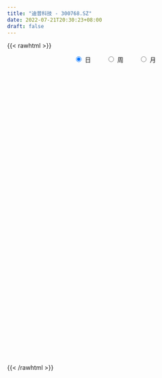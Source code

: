 ```yaml
---
title: "迪普科技 - 300768.SZ"
date: 2022-07-21T20:30:23+08:00
draft: false
---
```

{{< rawhtml >}}
    <div style="text-align: center">
        <label style="padding: 1rem;"><input style="margin-right: .5rem" type="radio" name="period" value="D" checked onclick="period_change(this)">日</label>
        <label style="padding: 1rem;"><input style="margin-right: .5rem" type="radio" name="period" value="W" onclick="period_change(this)">周</label>
        <label style="padding: 1rem;"><input style="margin-right: .5rem" type="radio" name="period" value="M" onclick="period_change(this)">月</label>
    </div>
    <div id="chart" style="height: 700px;"></div> 
    <script type="text/javascript">
        const D_v = [51302.26,32796.0,82649.93,88568.25,51672.58,63732.43,53799.94,49591.82,48863.61,61518.75,64511.88,56304.5,46236.97,32432.79,53754.67,41654.21,43901.23,26961.0,20805.96,34552.04,31478.6,32498.98,36226.2,29536.54,27093.52,37135.93,41681.07,30716.26,31242.31,26254.1,16826.75,20896.1,35432.65,28987.87,29081.62,19810.25,15267.15,17757.91,41377.38,38981.21,16808.02,21726.82,22002.74,23606.68,31617.3,17937.18,12829.77,30107.37,20068.35,21259.22,25018.62,16283.7,26530.38,12210.12,17881.45,22125.26,18622.84,25058.53,11929.04,9250.62,17465.19,17816.1,15865.91,28321.85,18950.24,13244.56,18943.64,32898.54,19694.78,23010.14,45741.79,168833.06,94476.86,69374.76,36022.72,42067.62,26548.33,20621.04,26107.06,20129.93,18491.0,15144.99,20736.07,12317.32,16985.06,16292.42,21115.68,13606.01,25350.81,13332.4,15256.57,20830.27,15771.7,9695.01,9678.0,9249.53,17834.0,12060.41,20720.79,12489.0,12528.0,10009.8,10162.0,16978.0,13811.41,14877.68,13790.26,9140.23,13033.53,31269.02,24735.28,12236.02,12825.9,9209.12,14798.98,8170.35,9486.06,11608.01,21518.84,11581.6,11240.97,12579.73,16108.87,9205.08,11527.37,24392.61,16152.45,9628.0,18017.58,14979.58,14501.02,8970.06,10852.78,20453.2,14482.61,21854.02,8713.8,10165.38,12681.72,9739.73,11161.08,11225.4,9973.29,21435.18,18158.11,15209.45,10503.92,7356.93,7902.29,5494.61,7298.0,5074.45,12446.55,9865.89,10414.18,13865.15,10997.85,16578.86,9091.35,9652.07,14714.96,29075.84,17393.15,16199.02,11787.0,11959.0,12099.5,6960.26,7966.71,11513.71,5975.25,7032.34,7856.95,3872.32,4183.87,3136.5,4184.5,4580.8,4269.83,5481.9,4429.5,8654.32,4772.57,4114.88,4737.09,4482.28,4608.41,5134.96,6548.38,6403.0,4629.16,5251.69,3656.97,5701.67,6830.2,4778.63,4770.8,9460.05,5951.01,10916.99,5130.58,7818.91,5257.93,6672.75,7810.36,5322.98,7706.07,5240.08,4939.93,7099.75,5800.63,4703.77,3303.92,3566.0,5129.78,2423.87,8981.66,5722.9,6460.54,8055.57,5255.64,7356.78,10797.43,8239.93,6215.55,3998.89,6986.57,8395.55,7582.0,15993.77,16823.3,12639.8,10906.07,19980.87,11885.83,9061.0,15011.42,20222.01,15665.01,8424.0,10102.0,13572.82,11940.42,8424.0,9858.6,14034.64,8626.67,7092.7,9785.39,11127.71,83389.94,86625.38,37125.67,48993.52,30634.79,46755.25,30862.0,33738.25,20532.53,16797.41,18313.06,21681.73,29589.17,21984.4,14117.42,24052.55,20122.16,13217.4,16565.31,13715.76,15481.96,8910.19,10077.31,11936.78,11260.24,7298.7,12830.84,10431.45,8352.35,9587.17,9820.0,6946.96,8399.34,6956.51,10936.09,12820.41,9610.49,9147.77,7707.13,6603.52,6309.39,5006.05,15010.3,12578.19,7618.24,6469.46,52919.07,21775.83,16322.78,11371.6,8702.68,9131.64,17396.41,16405.24,20524.06,20198.24,13100.88,16746.34,10844.98,7655.56,12494.0,9821.25,14989.8,26618.04,9628.01,7418.6,5036.56,6273.99,4339.0,4719.99,11369.18,7898.0,12694.0,15686.57,15998.95,12856.88,11913.26,27449.74,24298.33,25512.7,21878.6,18015.34,23347.54,23549.05,20420.97,15133.34,11788.99,11907.44,14533.82,15254.67,21980.32,19868.0,16975.34,12372.01,27053.1,23143.25,18873.96,13079.08,17801.83,14803.02,10961.92,9128.4,13329.04,12112.18,10856.72,7745.05,15295.65,15667.58,13241.0,9654.35,13536.64,10167.36,11147.99,9359.4,12544.14,17477.0,10067.26,15252.43,19349.55,12335.46,9600.76,8827.46,15621.35,17438.39,15023.66,13056.97,17333.85,26461.71,32195.01,24550.0,27463.05,21241.32,24134.27,23633.81,42467.57,21464.15,14159.93,19101.29,14458.98,39458.32,22625.33,18277.11,19629.5,10826.99,11536.66,13119.15,10587.29,20451.97,14064.38,14661.17,21767.44,10851.97,15054.18,13038.6,12387.86,19271.95,12898.21,15229.02,11843.39,30305.38,20615.71,15847.96,12906.72,16495.14,12828.67,15682.46,9939.0,10520.0,11953.35,16279.74,16579.12,13710.69,19341.74,39571.78,48553.09,19315.64,15982.11,20642.98,20159.67,23275.82,30045.25,20991.63,12948.81,16068.78,11930.75,14093.1,13623.35,16577.4,17954.91,23258.28,26917.4,44201.67,48976.66,23232.27,30506.93,29414.72,22636.61,18318.15,21888.26,24638.19,20177.87,15305.25,20925.25,14523.28,21381.97,16604.69,19079.82,24240.24,30545.8,20430.39,24566.02,22683.27,38217.29,42160.71,52654.44,39013.62,45359.2,31474.72,33108.17,29635.51,33281.05,25930.69,33213.18,31270.63,28836.03,22150.9,24938.09,22804.0,31536.5,53517.31,42158.41,66309.56,97619.03,160637.77,133790.84,202850.63,157427.13,129166.55,63656.45,61013.99,74365.34,72712.85,42486.36,47409.48,47202.92,46487.97,52667.93,58871.62,47349.02,54074.39]
const D_histogram = [0.0,0.0395669516,0.3449146549,0.6858220048,0.9313041962,1.0279560442,1.113897253,1.1675741407,1.0928069695,1.0174579676,0.5630219358,0.3045062995,0.1682458476,-0.0020523929,-0.1279551461,-0.2765758994,-0.5790715172,-0.8159696808,-0.8934514859,-0.8483235323,-0.8486700762,-0.7894128508,-0.5926341821,-0.4985902788,-0.4331651333,-0.425134339,-0.5201759562,-0.4892204907,-0.5501933614,-0.6196624669,-0.6364341655,-0.5980629123,-0.4294128308,-0.2520627181,-0.1315889161,-0.0266143595,0.0542688172,0.1124973811,0.2017190552,0.1354747185,0.0808884834,0.0113975711,-0.0370150344,-0.1008645871,-0.0814680002,-0.0987938408,-0.0958835091,-0.0234258423,0.0001712356,-0.1006295575,-0.3325992778,-0.4073121367,-0.2535319023,-0.1318606428,-0.1225461844,-0.001983422,0.0103225278,0.1072689725,0.1121791754,0.1239837821,0.1621826254,0.104148213,0.1353821719,0.2518925728,0.2205269389,0.2680102465,0.36372907,0.5189339444,0.5987200563,0.641642441,0.7387952935,0.8988998672,0.7919056793,0.6170295567,0.4003473697,0.1423812516,-0.0682737363,-0.1953186973,-0.3668762277,-0.4314212388,-0.50302175,-0.5147941793,-0.4189921753,-0.3613018176,-0.2703494179,-0.2565126746,-0.1603250206,-0.1065430432,-0.0072499626,0.0196535168,-0.0111195254,-0.1032079955,-0.1916508811,-0.2318923469,-0.2450276326,-0.2399262488,-0.2862945436,-0.3037657359,-0.371716002,-0.4177566914,-0.4294684323,-0.4116888926,-0.3524441413,-0.3129082264,-0.2098654118,-0.1095934735,0.0152057536,0.0754110581,0.0356426604,-0.0775473614,-0.2044810386,-0.2148461678,-0.2085512518,-0.2127286308,-0.1978771158,-0.1771697874,-0.1170977868,-0.1188360959,-0.0613129075,-0.0505699096,0.0063472844,0.0068826235,0.0964796026,0.129130122,0.1910903429,0.3641023986,0.4666321178,0.4617488269,0.3249270496,0.2503249647,0.1689215998,0.1050065627,0.08388202,0.2181292572,0.2437529588,0.323839178,0.334845899,0.3541834176,0.3718161454,0.3412980211,0.3063106877,0.2836979765,0.2891637051,0.3068156343,0.3240992333,0.2737750539,0.2507364402,0.163749524,0.0268279443,-0.067266659,-0.1772954822,-0.200518498,-0.2493455141,-0.1936682184,-0.0768814614,0.0218446414,0.0925383226,0.1321723823,0.1659143586,0.1721183228,0.2299057335,0.3611437007,0.4452005535,0.4444863189,0.37562369,0.2061739577,-0.01025078,-0.1713595215,-0.2608813467,-0.3334315815,-0.3990774873,-0.3928655611,-0.3480647003,-0.2946721542,-0.2903522986,-0.2461555069,-0.2291364092,-0.2097382088,-0.1638606173,-0.0778906986,-0.0164313838,0.0264808109,0.0669453263,0.1106218281,0.1263282213,0.1253067396,0.0874032562,0.0441250181,-0.0335390504,-0.1215878271,-0.2010419259,-0.2373005315,-0.2446816236,-0.202385763,-0.1198602889,-0.042976027,0.0194200403,0.0004969438,-0.0364957499,-0.0030196379,-0.0254022367,-0.0675248776,-0.0756239652,-0.1051968302,-0.1024048315,-0.0683911203,-0.1070565049,-0.0773239203,-0.0118467978,0.0471018254,0.1076954458,0.11484411,0.1235959052,0.1019795495,0.053933462,0.026178999,0.0808231011,0.118970264,0.1598228097,0.2260304526,0.2256485697,0.193884385,0.2425909898,0.2326916098,0.1860477247,0.1388158571,0.1450673443,0.1535503324,0.1473210782,0.1810008499,0.1462574799,0.0943664768,0.0501872175,0.1253621809,0.1275297938,0.1224622925,0.1409262645,0.1696593134,0.1333746454,0.0987795514,0.068746373,0.0206540345,0.0205142902,-0.038953857,-0.1292108122,-0.1214205912,-0.1333563669,-0.1146067178,-0.1092545465,-0.0753169662,0.3610268594,0.5606636367,0.5925357467,0.7057733775,0.6952623571,0.7331515921,0.6458339125,0.4531500135,0.36622764,0.1987067626,0.0649401528,-0.0656945699,-0.3979667579,-0.4317775803,-0.4487079423,-0.4250679729,-0.3686116164,-0.3390165207,-0.3653268777,-0.3651153759,-0.2702400289,-0.2039899482,-0.1689004603,-0.1439473162,-0.2207775783,-0.2451920299,-0.3906296785,-0.4253566344,-0.4753325542,-0.4437328303,-0.3291012177,-0.266603295,-0.2171141784,-0.2436103773,-0.1581588584,-0.071115553,0.0195445292,0.0336459497,-0.0367919131,-0.0907088419,-0.0833743631,-0.0914499847,-0.0026152663,0.0095693329,0.0464408886,0.0176131311,0.2700802207,0.304653885,0.3073630705,0.2503288804,0.1231682612,0.0847979735,0.1377212694,0.1796833766,0.2747072758,0.2340086356,0.2872549794,0.3251006389,0.2656910528,0.1427271348,0.1526133631,0.0745082379,0.1053587535,-0.0609237665,-0.1510949772,-0.2408202783,-0.2892757735,-0.3578043198,-0.3687741839,-0.3601207577,-0.2832793045,-0.325987405,-0.256211981,-0.1821873341,-0.1134318457,-0.0168631675,0.0563765324,0.1863310844,0.3050293367,0.4282618989,0.5035043173,0.5180484576,0.478565042,0.4451260154,0.3613307005,0.261667539,0.1630685994,0.1171588177,0.1032223342,0.0830179847,0.1025128235,0.0231048309,-0.0988672635,-0.1732516714,-0.1637370324,-0.1355850413,-0.195835646,-0.2223748304,-0.3254418399,-0.4454414281,-0.451961876,-0.4466106525,-0.4196793901,-0.3879737206,-0.3253353896,-0.288609,-0.2119552756,-0.237617365,-0.292337012,-0.2991932731,-0.265435703,-0.268013597,-0.3232523399,-0.3331987524,-0.3102850917,-0.3144944144,-0.2428690057,-0.1192549116,0.0332891409,0.0784689454,0.0748675018,0.0381563657,0.0361370458,-0.0417556489,-0.0341141909,-0.0497656043,-0.0912079956,0.0303396168,0.0695540469,0.1104707881,0.0709238932,0.0594366103,0.1068465678,0.0480444808,-0.0418092499,-0.1648270991,-0.2271404353,-0.2999515761,-0.2957081038,-0.1093378465,-0.1061523465,-0.1366601168,-0.190842669,-0.1946856738,-0.1573971681,-0.142511108,-0.0821334032,0.0286685718,0.0867060119,0.1620384622,0.1622061102,0.1729575015,0.165134055,0.1814398958,0.160547058,0.0991991812,0.0454790336,-0.037762003,-0.1005949226,-0.2479452569,-0.2657577819,-0.2633803502,-0.302117591,-0.4066632894,-0.3801232021,-0.2732223346,-0.1981534514,-0.1375853694,-0.1119419616,-0.106725088,-0.1373157583,-0.1775843167,-0.2067250302,-0.2466757295,-0.1886371506,-0.1228474577,-0.0323939679,0.0005655228,-0.027852727,-0.0383049508,-0.0994025006,-0.0650078988,-0.0687801946,-0.0546387667,-0.042649681,-0.0070138566,0.0454202426,0.0876620251,0.0445200808,-0.0238133854,-0.1610977015,-0.3053172809,-0.3230977259,-0.3250541027,-0.2122260476,-0.105636398,-0.0159618187,0.072486099,0.1508961359,0.213454904,0.2814577621,0.3231394835,0.339020335,0.3569079805,0.3896185195,0.384982813,0.4175697183,0.4504053978,0.3887517027,0.3589263957,0.3414996355,0.3166629977,-0.1481124132,-0.4082729311,-0.5013655051,-0.4913784682,-0.418101244,-0.3578211104,-0.288248263,-0.2426444889,-0.1711438203,-0.0854932384,-0.0278158621,0.0348953709,0.1037765341,0.1560849053,0.2108623472,0.2555389365,0.2469258735,0.2730855061,0.2826701739,0.2705084422,0.2791990215,0.3113546794,0.3532697944,0.3887268654,0.3701663831,0.300009086,0.2311383636,0.1738156671,0.1148526593,0.0353545197,-0.0248480268,-0.0588949159,-0.0701616816,-0.068314302,-0.0352140119,0.0260309113,0.0805866264,0.1330115146]
const D_fast = [0.0,0.0494586895,0.4410350565,0.9533979076,1.4317061481,1.7853470072,2.1497625292,2.495332952,2.6937675232,2.8727830132,2.5591024653,2.376713404,2.282514414,2.1117030752,1.9538115355,1.7360468073,1.2887833103,0.8478927264,0.5470480499,0.3800951204,0.1675810575,0.0294850702,0.0781051933,0.0475015269,0.0046353891,-0.0936174014,-0.3187030076,-0.4100526648,-0.6085738758,-0.8329585981,-1.0088388381,-1.1199833129,-1.0586864391,-0.944352006,-0.8567754329,-0.7584544662,-0.6640040852,-0.5776511761,-0.4379997382,-0.4703753952,-0.5047395094,-0.571381029,-0.6290473931,-0.7181130926,-0.7190835057,-0.7611078065,-0.7821683521,-0.7155671459,-0.691927259,-0.8178854416,-1.1330049813,-1.3095458744,-1.2191486155,-1.1304425167,-1.1517646044,-1.0316976975,-1.0168111158,-0.893047428,-0.8600924312,-0.817291879,-0.7385473793,-0.7705447385,-0.7054652366,-0.5259816925,-0.5022155916,-0.3877297224,-0.2010786315,0.0838597291,0.3133258551,0.51665885,0.7985105258,1.1833400664,1.2743222983,1.2537035649,1.1371082204,0.9147374151,0.6870139932,0.5111393578,0.2478627705,0.0754624497,-0.121893499,-0.2623644731,-0.271310513,-0.3039456096,-0.2805805644,-0.3308719898,-0.2747655909,-0.2476193743,-0.1501387844,-0.1183219258,-0.1518748494,-0.2697653183,-0.4061209242,-0.5043354767,-0.5787276705,-0.633607849,-0.7515497796,-0.8449624059,-1.0058416725,-1.1563215348,-1.2754003837,-1.3605430672,-1.3894093513,-1.4281004929,-1.3775240313,-1.3046504613,-1.1760497958,-1.0969917268,-1.1278494594,-1.2604263216,-1.4384802584,-1.5025569295,-1.5483998266,-1.6057593632,-1.6403771271,-1.6639622456,-1.6331646917,-1.6646120248,-1.6224170632,-1.6243165428,-1.5658125277,-1.5635565327,-1.449839653,-1.3849066031,-1.2751737964,-1.0111361411,-0.7919483924,-0.6813944766,-0.7369844915,-0.7490053353,-0.7881783002,-0.8258416966,-0.8259957343,-0.6372161828,-0.5506542415,-0.3896082278,-0.2948900321,-0.1870066591,-0.0764198949,-0.0216135139,0.0199768247,0.0682886076,0.1460452625,0.2404011002,0.3387095075,0.3568290916,0.396474588,0.3504250528,0.2202104591,0.1092991911,-0.0450535026,-0.118406143,-0.2295695376,-0.2223092965,-0.1247429048,-0.0205556417,0.0732726201,0.1459497755,0.2211703413,0.2704038862,0.3856677303,0.6071916227,0.8025486139,0.912955959,0.9379992526,0.8200930097,0.6011055771,0.3971569552,0.2424147933,0.0865066631,-0.0789086146,-0.1709130787,-0.2131283929,-0.2334038854,-0.3016721044,-0.3190141894,-0.359279194,-0.3923155458,-0.3874031086,-0.3209058646,-0.2635543958,-0.2140219983,-0.1568211513,-0.0854891925,-0.038200744,-0.0078955408,-0.0239482102,-0.0561951938,-0.1422440249,-0.2606897584,-0.3904043386,-0.4859880771,-0.5545395751,-0.5628401553,-0.5102797533,-0.4441394982,-0.3768884209,-0.3956872814,-0.4418039125,-0.40908271,-0.437815868,-0.4968197283,-0.5238248072,-0.5796968797,-0.6025060889,-0.5855901578,-0.6510196686,-0.6406180641,-0.578102641,-0.5073785615,-0.4198610797,-0.3840013879,-0.3443506164,-0.3404720847,-0.3750348068,-0.39624452,-0.3213946427,-0.2535049138,-0.1726966656,-0.0499814095,0.00604885,0.0227557615,0.1321101137,0.1803836363,0.1802516823,0.1677237789,0.2102421022,0.2571126734,0.2877136887,0.3666436729,0.3684646728,0.340165289,0.308532834,0.4150483427,0.449098404,0.4746464759,0.528342014,0.5994898912,0.5965488846,0.5866486785,0.5738020933,0.5308732634,0.5358620917,0.4666554803,0.344095822,0.3215308952,0.2762560278,0.2663539975,0.2443925322,0.2595008709,0.7861014113,1.1259040978,1.3059101445,1.5955911197,1.7588956885,1.9800728216,2.0542136201,1.9748172245,1.9794517609,1.8616075743,1.7440760027,1.5970176374,1.16525376,1.0234985425,0.8943911949,0.8117641711,0.7760676235,0.720908589,0.6032665126,0.5121991705,0.5395145102,0.5547671039,0.5476314767,0.5365977918,0.4045731351,0.318860676,0.0757656077,-0.0653005068,-0.2341095651,-0.3134430488,-0.2810867406,-0.2852396416,-0.2900290696,-0.3774278629,-0.3315160586,-0.2622516414,-0.1667054269,-0.144192519,-0.2238283601,-0.3004224994,-0.3139316113,-0.3448697291,-0.2566888273,-0.2421118948,-0.193630117,-0.2180545917,0.101932553,0.2126696886,0.2922196417,0.2977676717,0.2013991178,0.1842283235,0.2715819368,0.3584648881,0.5221656062,0.5399691249,0.6650292136,0.7841500328,0.7911632099,0.7038810756,0.7519206447,0.692442579,0.749632783,0.5681193213,0.4401743663,0.2902439956,0.1694695571,0.0114899308,-0.0916734793,-0.1730502425,-0.1670286154,-0.2912335672,-0.2855111384,-0.257033325,-0.2166357981,-0.1242829117,-0.0369490787,0.1395882444,0.3345438309,0.5648418678,0.7659603655,0.9100166202,0.9901744651,1.0680169423,1.0745543026,1.0403080259,0.9824762361,0.9658561588,0.9777252588,0.9782754055,1.0233984502,0.9497666653,0.8030777551,0.6853804293,0.6539608102,0.648216541,0.5390070247,0.4568741328,0.2724466633,0.0410867181,-0.0784241988,-0.1847256385,-0.2627142236,-0.3280019843,-0.3466975007,-0.3821233611,-0.3584584556,-0.4435248862,-0.5713287862,-0.6529833655,-0.6855847213,-0.7551660145,-0.8912178424,-0.984463943,-1.0391215552,-1.1219544815,-1.1110463243,-1.0172459581,-0.8563796204,-0.7915825795,-0.7764671477,-0.8036391923,-0.7966242507,-0.8849558577,-0.8858429474,-0.9139357619,-0.9781801521,-0.8490476355,-0.7924446936,-0.7239102555,-0.7457261771,-0.7423543074,-0.6682327079,-0.7150236747,-0.8153297179,-0.9795543418,-1.0986527869,-1.2464518217,-1.3161353753,-1.1570995797,-1.1804521662,-1.2451249658,-1.3470181852,-1.3995326085,-1.4015933948,-1.4223351118,-1.3824907577,-1.2645216397,-1.1848076967,-1.0689656308,-1.0282464552,-0.9742556885,-0.9407956213,-0.8791298066,-0.8598858799,-0.8964339614,-0.9387843506,-1.0314658879,-1.1194475381,-1.3287841867,-1.4130361571,-1.4765038131,-1.5907704516,-1.7969819724,-1.8654726856,-1.8268774018,-1.8013468814,-1.7751751417,-1.7775172243,-1.7989816227,-1.8639012326,-1.9485658702,-2.0293878413,-2.1310074729,-2.1201281817,-2.0850503532,-2.0026953553,-1.969594484,-2.0049759155,-2.025004377,-2.1109525519,-2.0928099249,-2.1137772692,-2.1132955331,-2.1119688677,-2.0780865074,-2.0142973475,-1.9501400587,-1.9821519828,-2.0564387954,-2.2339975368,-2.4545464364,-2.5531013129,-2.6363212154,-2.5765496722,-2.4963691221,-2.4106849975,-2.3041155551,-2.1879814842,-2.0720589901,-1.9336916915,-1.8112250992,-1.7105891639,-1.6034745233,-1.4733593544,-1.3817493577,-1.2447700229,-1.0993329939,-1.0637987633,-1.0038924713,-0.9359443227,-0.8816152111,-1.3834187253,-1.745647476,-1.9640814262,-2.0769390063,-2.1081870932,-2.1373622372,-2.1398514555,-2.1549088037,-2.1261940901,-2.0619168178,-2.0111934071,-1.9397583314,-1.8449330347,-1.7536034371,-1.6461104084,-1.537549085,-1.4844306796,-1.3899996705,-1.3097474592,-1.2542820804,-1.1757917456,-1.0657974179,-0.9355648544,-0.802926067,-0.7289449535,-0.7240999792,-0.7351861106,-0.7490548904,-0.7793047333,-0.8499642429,-0.9163787961,-0.9651494142,-0.9939566003,-1.0091877962,-0.9848910091,-0.917138358,-0.8424359863,-0.7567582195]
const D_slow = [0.0,0.0098917379,0.0961204016,0.2675759028,0.5004019519,0.7573909629,1.0358652762,1.3277588113,1.6009605537,1.8553250456,1.9960805296,2.0722071044,2.1142685663,2.1137554681,2.0817666816,2.0126227067,1.8678548274,1.6638624072,1.4404995358,1.2284186527,1.0162511336,0.818897921,0.6707393754,0.5460918057,0.4378005224,0.3315169376,0.2014729486,0.0791678259,-0.0583805144,-0.2132961312,-0.3724046726,-0.5219204006,-0.6292736083,-0.6922892879,-0.7251865169,-0.7318401067,-0.7182729024,-0.6901485572,-0.6397187934,-0.6058501137,-0.5856279929,-0.5827786001,-0.5920323587,-0.6172485055,-0.6376155055,-0.6623139657,-0.686284843,-0.6921413036,-0.6920984947,-0.7172558841,-0.8004057035,-0.9022337377,-0.9656167132,-0.9985818739,-1.02921842,-1.0297142755,-1.0271336436,-1.0003164005,-0.9722716066,-0.9412756611,-0.9007300047,-0.8746929515,-0.8408474085,-0.7778742653,-0.7227425306,-0.6557399689,-0.5648077014,-0.4350742153,-0.2853942013,-0.124983591,0.0597152324,0.2844401992,0.482416619,0.6366740082,0.7367608506,0.7723561635,0.7552877295,0.7064580551,0.6147389982,0.5068836885,0.381128251,0.2524297062,0.1476816623,0.057356208,-0.0102311465,-0.0743593152,-0.1144405703,-0.1410763311,-0.1428888218,-0.1379754426,-0.1407553239,-0.1665573228,-0.2144700431,-0.2724431298,-0.333700038,-0.3936816002,-0.465255236,-0.54119667,-0.6341256705,-0.7385648434,-0.8459319514,-0.9488541746,-1.0369652099,-1.1151922665,-1.1676586195,-1.1950569878,-1.1912555494,-1.1724027849,-1.1634921198,-1.1828789602,-1.2339992198,-1.2877107618,-1.3398485747,-1.3930307324,-1.4425000114,-1.4867924582,-1.5160669049,-1.5457759289,-1.5611041557,-1.5737466332,-1.5721598121,-1.5704391562,-1.5463192555,-1.5140367251,-1.4662641393,-1.3752385397,-1.2585805102,-1.1431433035,-1.0619115411,-0.9993302999,-0.9570999,-0.9308482593,-0.9098777543,-0.85534544,-0.7944072003,-0.7134474058,-0.6297359311,-0.5411900767,-0.4482360403,-0.362911535,-0.2863338631,-0.215409369,-0.1431184427,-0.0664145341,0.0146102742,0.0830540377,0.1457381478,0.1866755288,0.1933825148,0.1765658501,0.1322419795,0.082112355,0.0197759765,-0.0286410781,-0.0478614434,-0.0424002831,-0.0192657025,0.0137773931,0.0552559828,0.0982855635,0.1557619968,0.246047922,0.3573480604,0.4684696401,0.5623755626,0.613919052,0.611356357,0.5685164767,0.50329614,0.4199382446,0.3201688728,0.2219524825,0.1349363074,0.0612682688,-0.0113198058,-0.0728586825,-0.1301427848,-0.182577337,-0.2235424913,-0.243015166,-0.2471230119,-0.2405028092,-0.2237664776,-0.1961110206,-0.1645289653,-0.1332022804,-0.1113514663,-0.1003202118,-0.1087049744,-0.1391019312,-0.1893624127,-0.2486875456,-0.3098579515,-0.3604543922,-0.3904194645,-0.4011634712,-0.3963084612,-0.3961842252,-0.4053081627,-0.4060630721,-0.4124136313,-0.4292948507,-0.448200842,-0.4745000496,-0.5001012574,-0.5171990375,-0.5439631637,-0.5632941438,-0.5662558432,-0.5544803869,-0.5275565254,-0.4988454979,-0.4679465216,-0.4424516342,-0.4289682688,-0.422423519,-0.4022177437,-0.3724751777,-0.3325194753,-0.2760118622,-0.2195997197,-0.1711286235,-0.110480876,-0.0523079736,-0.0057960424,0.0289079218,0.0651747579,0.103562341,0.1403926105,0.185642823,0.222207193,0.2457988122,0.2583456166,0.2896861618,0.3215686102,0.3521841834,0.3874157495,0.4298305778,0.4631742392,0.4878691271,0.5050557203,0.5102192289,0.5153478015,0.5056093372,0.4733066342,0.4429514864,0.4096123947,0.3809607152,0.3536470786,0.3348178371,0.4250745519,0.5652404611,0.7133743978,0.8898177422,1.0636333314,1.2469212295,1.4083797076,1.521667211,1.613224121,1.6629008116,1.6791358498,1.6627122073,1.5632205179,1.4552761228,1.3430991372,1.236832144,1.1446792399,1.0599251097,0.9685933903,0.8773145463,0.8097545391,0.7587570521,0.716531937,0.6805451079,0.6253507134,0.5640527059,0.4663952863,0.3600561277,0.2412229891,0.1302897815,0.0480144771,-0.0186363466,-0.0729148912,-0.1338174856,-0.1733572002,-0.1911360884,-0.1862499561,-0.1778384687,-0.187036447,-0.2097136575,-0.2305572482,-0.2534197444,-0.254073561,-0.2516812277,-0.2400710056,-0.2356677228,-0.1681476677,-0.0919841964,-0.0151434288,0.0474387913,0.0782308566,0.09943035,0.1338606674,0.1787815115,0.2474583305,0.3059604893,0.3777742342,0.4590493939,0.5254721571,0.5611539408,0.5993072816,0.6179343411,0.6442740294,0.6290430878,0.5912693435,0.5310642739,0.4587453306,0.3692942506,0.2771007046,0.1870705152,0.1162506891,0.0347538378,-0.0292991574,-0.0748459909,-0.1032039524,-0.1074197442,-0.0933256111,-0.04674284,0.0295144942,0.1365799689,0.2624560482,0.3919681626,0.5116094231,0.622890927,0.7132236021,0.7786404868,0.8194076367,0.8486973411,0.8745029247,0.8952574208,0.9208856267,0.9266618344,0.9019450186,0.8586321007,0.8176978426,0.7838015823,0.7348426708,0.6792489632,0.5978885032,0.4865281462,0.3735376772,0.261885014,0.1569651665,0.0599717364,-0.021362111,-0.093514361,-0.14650318,-0.2059075212,-0.2789917742,-0.3537900925,-0.4201490182,-0.4871524175,-0.5679655025,-0.6512651906,-0.7288364635,-0.8074600671,-0.8681773185,-0.8979910464,-0.8896687612,-0.8700515249,-0.8513346494,-0.841795558,-0.8327612965,-0.8432002088,-0.8517287565,-0.8641701576,-0.8869721565,-0.8793872523,-0.8619987406,-0.8343810435,-0.8166500702,-0.8017909177,-0.7750792757,-0.7630681555,-0.773520468,-0.8147272427,-0.8715123516,-0.9465002456,-1.0204272715,-1.0477617332,-1.0742998198,-1.108464849,-1.1561755162,-1.2048469347,-1.2441962267,-1.2798240037,-1.3003573545,-1.2931902116,-1.2715137086,-1.231004093,-1.1904525655,-1.1472131901,-1.1059296763,-1.0605697024,-1.0204329379,-0.9956331426,-0.9842633842,-0.9937038849,-1.0188526156,-1.0808389298,-1.1472783753,-1.2131234628,-1.2886528606,-1.3903186829,-1.4853494835,-1.5536550671,-1.60319343,-1.6375897723,-1.6655752627,-1.6922565347,-1.7265854743,-1.7709815535,-1.822662811,-1.8843317434,-1.9314910311,-1.9622028955,-1.9703013874,-1.9701600068,-1.9771231885,-1.9866994262,-2.0115500513,-2.0278020261,-2.0449970747,-2.0586567664,-2.0693191866,-2.0710726508,-2.0597175901,-2.0378020838,-2.0266720636,-2.03262541,-2.0728998354,-2.1492291556,-2.230003587,-2.3112671127,-2.3643236246,-2.3907327241,-2.3947231788,-2.3766016541,-2.3388776201,-2.2855138941,-2.2151494536,-2.1343645827,-2.0496094989,-1.9603825038,-1.8629778739,-1.7667321707,-1.6623397411,-1.5497383917,-1.452550466,-1.3628188671,-1.2774439582,-1.1982782088,-1.2353063121,-1.3373745449,-1.4627159211,-1.5855605382,-1.6900858492,-1.7795411268,-1.8516031925,-1.9122643148,-1.9550502698,-1.9764235794,-1.983377545,-1.9746537022,-1.9487095687,-1.9096883424,-1.8569727556,-1.7930880215,-1.7313565531,-1.6630851766,-1.5924176331,-1.5247905226,-1.4549907672,-1.3771520973,-1.2888346487,-1.1916529324,-1.0991113366,-1.0241090651,-0.9663244742,-0.9228705574,-0.8941573926,-0.8853187627,-0.8915307694,-0.9062544983,-0.9237949187,-0.9408734942,-0.9496769972,-0.9431692694,-0.9230226128,-0.8897697341]
const D_data = [['2020-07-02', 44.5, 43.71, 43.66, 44.5],['2020-07-03', 43.83, 44.33, 43.51, 44.68],['2020-07-06', 44.7, 48.76, 44.7, 48.76],['2020-07-07', 48.78, 51.4, 48.45, 52.57],['2020-07-08', 51.55, 52.5, 50.0, 52.8],['2020-07-09', 52.52, 52.44, 51.8, 54.33],['2020-07-10', 52.51, 53.79, 52.51, 56.0],['2020-07-13', 54.5, 54.85, 54.01, 55.58],['2020-07-14', 55.19, 54.3, 53.55, 55.75],['2020-07-15', 54.3, 54.98, 52.31, 56.5],['2020-07-16', 56.0, 49.7, 49.5, 56.17],['2020-07-17', 49.63, 50.86, 49.63, 52.76],['2020-07-20', 52.0, 51.81, 49.2, 52.0],['2020-07-21', 51.98, 50.92, 49.9, 52.2],['2020-07-22', 51.0, 50.92, 49.2, 51.86],['2020-07-23', 50.56, 50.02, 48.8, 51.43],['2020-07-24', 49.99, 46.8, 45.2, 50.56],['2020-07-27', 46.99, 45.85, 45.5, 47.46],['2020-07-28', 46.44, 46.53, 46.13, 47.44],['2020-07-29', 46.37, 47.47, 46.37, 47.68],['2020-07-30', 47.6, 46.5, 46.0, 47.77],['2020-07-31', 46.6, 46.88, 46.1, 47.58],['2020-08-03', 47.23, 48.85, 46.95, 48.88],['2020-08-04', 48.9, 48.0, 47.7, 49.28],['2020-08-05', 48.6, 47.77, 47.5, 48.99],['2020-08-06', 48.18, 46.96, 46.0, 48.18],['2020-08-07', 46.3, 45.09, 44.71, 47.2],['2020-08-10', 45.2, 46.11, 45.1, 47.09],['2020-08-11', 46.29, 44.46, 44.22, 46.29],['2020-08-12', 44.52, 43.51, 42.51, 44.66],['2020-08-13', 43.96, 43.39, 43.12, 44.5],['2020-08-14', 43.31, 43.58, 42.76, 43.69],['2020-08-17', 43.8, 45.28, 43.55, 45.34],['2020-08-18', 45.19, 45.96, 44.72, 45.97],['2020-08-19', 45.93, 45.8, 45.4, 46.6],['2020-08-20', 45.7, 46.05, 44.89, 46.37],['2020-08-21', 45.96, 46.16, 45.6, 46.88],['2020-08-24', 46.87, 46.22, 45.9, 46.87],['2020-08-25', 45.96, 47.04, 45.3, 48.46],['2020-08-26', 47.35, 45.2, 44.27, 47.35],['2020-08-27', 45.26, 45.02, 44.18, 45.37],['2020-08-28', 45.03, 44.45, 43.48, 45.65],['2020-08-31', 44.45, 44.3, 44.11, 45.17],['2020-09-01', 44.55, 43.66, 43.39, 44.55],['2020-09-02', 44.0, 44.42, 42.8, 44.85],['2020-09-03', 44.44, 43.8, 43.5, 44.44],['2020-09-04', 43.0, 43.84, 42.61, 44.0],['2020-09-07', 43.99, 44.77, 43.99, 45.56],['2020-09-08', 44.5, 44.31, 43.5, 44.88],['2020-09-09', 43.94, 42.4, 42.17, 43.95],['2020-09-10', 43.0, 39.57, 39.16, 43.0],['2020-09-11', 39.77, 40.29, 39.3, 40.35],['2020-09-14', 40.36, 42.97, 40.13, 43.17],['2020-09-15', 43.08, 43.02, 42.38, 43.32],['2020-09-16', 43.0, 41.72, 41.37, 43.27],['2020-09-17', 42.09, 43.27, 41.2, 43.79],['2020-09-18', 43.45, 42.13, 42.13, 43.6],['2020-09-21', 43.58, 43.39, 42.14, 44.29],['2020-09-22', 43.35, 42.46, 42.31, 43.59],['2020-09-23', 42.6, 42.55, 42.04, 42.99],['2020-09-24', 42.09, 43.0, 41.9, 43.7],['2020-09-25', 43.2, 41.72, 41.66, 44.12],['2020-09-28', 41.62, 42.74, 40.93, 43.0],['2020-09-29', 43.01, 44.25, 42.42, 44.95],['2020-09-30', 44.26, 42.71, 42.63, 44.69],['2020-10-09', 43.43, 43.84, 43.24, 44.27],['2020-10-12', 44.2, 45.0, 43.86, 45.12],['2020-10-13', 44.9, 46.71, 44.3, 47.24],['2020-10-14', 46.5, 46.8, 46.01, 47.25],['2020-10-15', 46.56, 47.14, 46.32, 47.48],['2020-10-16', 46.82, 48.75, 46.66, 49.2],['2020-10-19', 55.67, 50.92, 49.53, 58.49],['2020-10-20', 48.18, 48.45, 46.94, 50.19],['2020-10-21', 47.66, 47.48, 46.05, 48.1],['2020-10-22', 46.5, 46.4, 46.02, 47.07],['2020-10-23', 46.44, 44.92, 44.8, 47.24],['2020-10-26', 44.37, 44.38, 43.79, 45.0],['2020-10-27', 44.11, 44.51, 43.68, 44.61],['2020-10-28', 44.51, 43.01, 42.61, 44.82],['2020-10-29', 42.43, 43.47, 41.8, 43.59],['2020-10-30', 43.28, 42.7, 41.88, 43.91],['2020-11-02', 42.7, 42.86, 41.71, 42.98],['2020-11-03', 43.04, 44.09, 42.69, 44.5],['2020-11-04', 44.29, 43.73, 43.48, 44.47],['2020-11-05', 44.0, 44.3, 43.5, 44.5],['2020-11-06', 44.3, 43.4, 43.39, 44.63],['2020-11-09', 43.58, 44.55, 43.01, 44.96],['2020-11-10', 44.94, 44.3, 43.88, 44.94],['2020-11-11', 44.12, 45.22, 44.05, 45.66],['2020-11-12', 45.17, 44.64, 44.32, 45.51],['2020-11-13', 44.7, 43.89, 43.67, 45.19],['2020-11-16', 43.75, 42.72, 42.5, 43.92],['2020-11-17', 43.0, 42.13, 41.8, 43.24],['2020-11-18', 42.0, 42.18, 42.0, 42.47],['2020-11-19', 42.2, 42.14, 41.6, 42.42],['2020-11-20', 42.2, 42.1, 41.85, 42.34],['2020-11-23', 42.4, 41.07, 40.99, 42.4],['2020-11-24', 41.14, 40.95, 40.88, 41.63],['2020-11-25', 41.03, 39.73, 39.73, 41.19],['2020-11-26', 39.95, 39.28, 39.23, 39.95],['2020-11-27', 39.59, 39.1, 39.07, 39.94],['2020-11-30', 39.27, 39.02, 38.67, 39.39],['2020-12-01', 38.97, 39.3, 38.88, 39.39],['2020-12-02', 39.4, 38.9, 38.81, 39.47],['2020-12-03', 39.0, 39.71, 38.75, 39.8],['2020-12-04', 39.79, 39.93, 39.52, 40.37],['2020-12-07', 40.1, 40.64, 39.7, 40.94],['2020-12-08', 40.4, 40.2, 40.2, 40.9],['2020-12-09', 40.36, 38.88, 38.86, 40.51],['2020-12-10', 39.28, 37.36, 36.91, 39.28],['2020-12-11', 37.2, 36.25, 35.59, 37.59],['2020-12-14', 36.25, 36.99, 36.01, 37.35],['2020-12-15', 37.0, 36.83, 36.31, 37.33],['2020-12-16', 36.83, 36.34, 36.1, 36.83],['2020-12-17', 36.34, 36.24, 35.38, 36.5],['2020-12-18', 36.31, 36.05, 35.64, 36.32],['2020-12-21', 36.05, 36.43, 35.57, 36.69],['2020-12-22', 36.39, 35.5, 35.3, 36.39],['2020-12-23', 35.88, 36.1, 35.12, 36.62],['2020-12-24', 35.98, 35.43, 35.2, 36.03],['2020-12-25', 35.51, 35.95, 35.33, 36.44],['2020-12-28', 35.97, 35.18, 35.12, 36.1],['2020-12-29', 35.4, 36.36, 35.0, 36.88],['2020-12-30', 36.35, 35.85, 35.55, 36.35],['2020-12-31', 35.9, 36.39, 35.69, 36.75],['2021-01-04', 36.35, 38.44, 36.1, 38.66],['2021-01-05', 38.27, 38.45, 37.89, 38.98],['2021-01-06', 38.15, 37.57, 37.3, 38.2],['2021-01-07', 37.54, 35.69, 35.17, 37.54],['2021-01-08', 35.5, 35.98, 35.08, 37.3],['2021-01-11', 36.74, 35.5, 35.17, 36.81],['2021-01-12', 35.9, 35.3, 35.12, 35.99],['2021-01-13', 35.3, 35.55, 34.61, 36.0],['2021-01-14', 35.86, 37.8, 35.1, 38.18],['2021-01-15', 37.23, 36.94, 36.73, 37.92],['2021-01-18', 36.7, 38.03, 36.59, 39.06],['2021-01-19', 37.99, 37.58, 37.42, 38.36],['2021-01-20', 37.62, 37.96, 37.22, 38.3],['2021-01-21', 37.84, 38.26, 37.55, 38.65],['2021-01-22', 38.02, 37.85, 37.64, 38.43],['2021-01-25', 37.88, 37.83, 37.32, 38.66],['2021-01-26', 37.81, 38.03, 37.77, 38.66],['2021-01-27', 38.1, 38.54, 37.61, 38.6],['2021-01-28', 38.56, 38.98, 38.0, 39.2],['2021-01-29', 38.49, 39.32, 38.4, 39.98],['2021-02-01', 39.32, 38.63, 37.38, 39.73],['2021-02-02', 38.05, 39.0, 37.85, 39.6],['2021-02-03', 39.1, 38.09, 37.8, 39.16],['2021-02-04', 37.31, 36.96, 36.41, 37.96],['2021-02-05', 37.3, 36.88, 36.71, 37.69],['2021-02-08', 36.8, 36.05, 36.02, 37.45],['2021-02-09', 36.6, 36.64, 35.9, 36.85],['2021-02-10', 37.15, 35.95, 35.91, 37.15],['2021-02-18', 36.35, 37.1, 36.35, 37.58],['2021-02-19', 37.0, 38.22, 37.0, 38.29],['2021-02-22', 38.23, 38.55, 38.0, 39.23],['2021-02-23', 38.23, 38.7, 37.9, 39.0],['2021-02-24', 38.7, 38.7, 38.5, 39.42],['2021-02-25', 39.0, 38.95, 38.88, 39.37],['2021-02-26', 38.99, 38.86, 38.39, 39.3],['2021-03-01', 40.79, 39.86, 39.3, 40.79],['2021-03-02', 40.19, 41.56, 39.41, 42.28],['2021-03-03', 41.55, 41.92, 41.36, 42.3],['2021-03-04', 41.83, 41.5, 41.38, 43.06],['2021-03-05', 42.0, 40.86, 40.38, 42.17],['2021-03-08', 41.41, 39.27, 39.12, 41.41],['2021-03-09', 39.39, 37.8, 37.8, 39.68],['2021-03-10', 38.17, 37.48, 37.38, 38.17],['2021-03-11', 37.7, 37.6, 37.03, 37.78],['2021-03-12', 37.59, 37.2, 36.88, 37.97],['2021-03-15', 37.19, 36.67, 36.51, 37.19],['2021-03-16', 36.66, 37.13, 36.5, 37.56],['2021-03-17', 37.2, 37.48, 37.06, 37.61],['2021-03-18', 37.86, 37.61, 37.45, 37.96],['2021-03-19', 37.82, 36.92, 36.9, 37.82],['2021-03-22', 36.89, 37.33, 36.63, 37.37],['2021-03-23', 37.09, 36.95, 36.81, 37.7],['2021-03-24', 36.66, 36.88, 36.66, 37.26],['2021-03-25', 37.25, 37.21, 36.37, 37.36],['2021-03-26', 37.53, 37.94, 37.1, 38.18],['2021-03-29', 38.01, 37.96, 37.5, 38.4],['2021-03-30', 39.89, 37.98, 37.66, 39.9],['2021-03-31', 37.7, 38.18, 37.7, 38.4],['2021-04-01', 37.9, 38.49, 37.86, 38.78],['2021-04-02', 38.5, 38.37, 38.23, 38.75],['2021-04-06', 38.3, 38.28, 38.2, 38.77],['2021-04-07', 38.08, 37.78, 37.68, 38.26],['2021-04-08', 37.94, 37.53, 37.5, 38.11],['2021-04-09', 37.9, 36.76, 36.61, 37.93],['2021-04-12', 37.0, 36.1, 35.93, 37.0],['2021-04-13', 36.46, 35.6, 35.4, 36.46],['2021-04-14', 36.0, 35.62, 35.2, 36.0],['2021-04-15', 35.84, 35.63, 35.09, 35.84],['2021-04-16', 35.66, 36.12, 35.42, 36.3],['2021-04-19', 35.98, 36.78, 35.82, 36.89],['2021-04-20', 36.87, 37.02, 36.55, 37.4],['2021-04-21', 37.03, 37.15, 36.56, 37.5],['2021-04-22', 37.2, 36.2, 36.08, 37.2],['2021-04-23', 36.49, 35.75, 35.61, 36.49],['2021-04-26', 35.68, 36.55, 35.68, 37.48],['2021-04-27', 36.43, 35.81, 35.67, 36.9],['2021-04-28', 35.92, 35.29, 35.19, 36.25],['2021-04-29', 35.49, 35.46, 35.27, 35.95],['2021-04-30', 35.19, 34.95, 34.82, 35.48],['2021-05-06', 35.3, 35.13, 34.7, 36.08],['2021-05-07', 35.62, 35.48, 34.82, 35.65],['2021-05-10', 35.16, 34.41, 34.4, 35.71],['2021-05-11', 35.02, 35.09, 34.22, 35.18],['2021-05-12', 34.52, 35.68, 34.52, 35.74],['2021-05-13', 35.47, 35.87, 35.22, 37.0],['2021-05-14', 36.62, 36.2, 35.46, 36.79],['2021-05-17', 35.9, 35.73, 35.53, 36.15],['2021-05-18', 35.83, 35.82, 35.51, 35.99],['2021-05-19', 35.82, 35.43, 35.4, 36.06],['2021-05-20', 35.88, 34.91, 34.86, 35.88],['2021-05-21', 34.91, 34.93, 34.7, 35.3],['2021-05-24', 34.5, 36.02, 34.5, 36.28],['2021-05-25', 36.01, 36.09, 35.72, 36.25],['2021-05-26', 36.09, 36.4, 35.9, 36.5],['2021-05-27', 36.54, 37.12, 36.09, 37.19],['2021-05-28', 37.12, 36.61, 36.6, 37.21],['2021-05-31', 36.56, 36.27, 35.88, 36.88],['2021-06-01', 36.55, 37.48, 36.36, 37.58],['2021-06-02', 38.16, 37.03, 36.6, 38.16],['2021-06-03', 37.33, 36.58, 36.57, 37.5],['2021-06-04', 36.66, 36.45, 36.41, 37.17],['2021-06-07', 36.66, 37.13, 36.49, 37.48],['2021-06-08', 37.58, 37.33, 36.85, 37.77],['2021-06-09', 37.06, 37.29, 37.06, 37.7],['2021-06-10', 37.25, 38.02, 37.19, 38.18],['2021-06-11', 38.08, 37.32, 37.02, 38.8],['2021-06-15', 37.58, 37.0, 36.85, 37.85],['2021-06-16', 36.99, 36.93, 36.65, 37.75],['2021-06-17', 37.21, 38.62, 37.11, 39.36],['2021-06-18', 38.57, 38.06, 37.68, 38.6],['2021-06-21', 37.6, 38.11, 37.6, 38.4],['2021-06-22', 37.89, 38.6, 37.76, 38.88],['2021-06-23', 38.65, 39.04, 38.15, 39.35],['2021-06-24', 38.91, 38.39, 38.26, 39.35],['2021-06-25', 38.6, 38.38, 38.11, 38.77],['2021-06-28', 38.38, 38.4, 37.56, 38.79],['2021-06-29', 38.41, 38.07, 38.06, 39.16],['2021-06-30', 38.06, 38.63, 37.74, 38.78],['2021-07-01', 38.63, 37.79, 37.72, 38.74],['2021-07-02', 37.79, 37.0, 37.0, 38.35],['2021-07-05', 37.45, 37.97, 37.45, 38.78],['2021-07-06', 37.82, 37.67, 37.37, 38.47],['2021-07-07', 37.5, 38.03, 37.25, 38.29],['2021-07-08', 37.82, 37.89, 37.38, 38.11],['2021-07-09', 37.89, 38.33, 37.61, 38.37],['2021-07-12', 38.49, 44.82, 38.49, 45.4],['2021-07-13', 45.2, 44.02, 42.44, 46.96],['2021-07-14', 43.74, 43.1, 42.51, 44.6],['2021-07-15', 42.6, 45.15, 42.59, 45.5],['2021-07-16', 44.5, 44.58, 44.33, 45.88],['2021-07-19', 44.49, 46.0, 42.71, 46.15],['2021-07-20', 45.95, 45.04, 44.28, 46.36],['2021-07-21', 45.72, 43.61, 43.46, 45.72],['2021-07-22', 43.9, 44.73, 43.61, 44.85],['2021-07-23', 44.71, 43.49, 43.04, 45.64],['2021-07-26', 43.03, 43.44, 41.85, 44.12],['2021-07-27', 42.63, 43.0, 42.12, 44.76],['2021-07-28', 42.59, 39.26, 34.4, 43.09],['2021-07-29', 40.0, 41.89, 39.51, 42.48],['2021-07-30', 41.8, 41.81, 41.05, 42.81],['2021-08-02', 42.5, 42.17, 40.01, 42.59],['2021-08-03', 42.32, 42.65, 41.92, 44.0],['2021-08-04', 42.78, 42.42, 41.73, 43.37],['2021-08-05', 42.42, 41.59, 41.15, 42.42],['2021-08-06', 41.62, 41.69, 40.83, 41.9],['2021-08-09', 41.88, 43.0, 41.42, 43.12],['2021-08-10', 43.28, 43.0, 42.75, 43.46],['2021-08-11', 43.0, 42.84, 42.28, 43.0],['2021-08-12', 43.49, 42.85, 42.23, 43.95],['2021-08-13', 42.33, 41.38, 40.9, 42.82],['2021-08-16', 41.47, 41.66, 41.05, 41.98],['2021-08-17', 41.5, 39.5, 39.5, 42.36],['2021-08-18', 39.49, 40.13, 39.11, 40.46],['2021-08-19', 39.9, 39.39, 39.18, 40.45],['2021-08-20', 39.67, 40.02, 38.78, 40.38],['2021-08-23', 40.28, 41.16, 39.91, 41.4],['2021-08-24', 41.5, 40.75, 40.0, 41.5],['2021-08-25', 40.92, 40.69, 39.99, 41.14],['2021-08-26', 40.68, 39.6, 39.48, 40.68],['2021-08-27', 39.6, 40.98, 39.21, 41.19],['2021-08-30', 41.5, 41.35, 40.8, 42.46],['2021-08-31', 41.37, 41.83, 40.65, 41.88],['2021-09-01', 41.59, 41.15, 40.2, 41.59],['2021-09-02', 41.0, 39.91, 39.9, 41.0],['2021-09-03', 39.79, 39.7, 39.1, 40.55],['2021-09-06', 39.87, 40.24, 39.31, 40.27],['2021-09-07', 40.25, 39.94, 39.61, 40.65],['2021-09-08', 40.3, 41.3, 39.73, 41.5],['2021-09-09', 41.43, 40.58, 40.48, 42.7],['2021-09-10', 40.58, 41.01, 39.93, 41.15],['2021-09-13', 40.96, 40.2, 40.0, 40.97],['2021-09-14', 41.78, 44.42, 41.61, 45.97],['2021-09-15', 43.26, 42.68, 42.65, 44.29],['2021-09-16', 42.9, 42.62, 42.13, 44.06],['2021-09-17', 43.05, 41.95, 41.2, 43.14],['2021-09-22', 41.42, 40.73, 40.23, 41.85],['2021-09-23', 41.22, 41.49, 40.51, 42.3],['2021-09-24', 41.29, 42.78, 41.2, 43.43],['2021-09-27', 43.02, 43.05, 42.51, 44.5],['2021-09-28', 43.71, 44.3, 42.52, 44.46],['2021-09-29', 44.38, 42.99, 41.62, 44.4],['2021-09-30', 44.6, 44.46, 43.08, 44.97],['2021-10-08', 44.46, 44.82, 44.03, 45.86],['2021-10-11', 44.58, 43.85, 43.73, 45.38],['2021-10-12', 43.86, 42.8, 42.35, 43.94],['2021-10-13', 42.98, 44.36, 42.84, 44.47],['2021-10-14', 44.62, 43.25, 43.06, 44.7],['2021-10-15', 43.32, 44.65, 42.8, 45.2],['2021-10-18', 44.64, 41.92, 41.38, 44.75],['2021-10-19', 42.25, 42.18, 41.35, 42.32],['2021-10-20', 42.11, 41.62, 41.15, 42.2],['2021-10-21', 41.2, 41.62, 41.2, 41.98],['2021-10-22', 41.73, 40.85, 40.8, 41.73],['2021-10-25', 40.9, 41.11, 40.17, 41.77],['2021-10-26', 40.78, 41.09, 40.51, 41.2],['2021-10-27', 41.5, 41.94, 41.0, 41.96],['2021-10-28', 41.8, 40.3, 40.1, 41.85],['2021-10-29', 40.71, 41.55, 40.19, 42.36],['2021-11-01', 41.27, 41.81, 41.27, 42.6],['2021-11-02', 41.51, 42.0, 41.5, 42.79],['2021-11-03', 42.09, 42.73, 41.7, 42.95],['2021-11-04', 42.8, 42.9, 42.19, 43.45],['2021-11-05', 42.79, 44.25, 42.77, 44.81],['2021-11-08', 45.0, 44.98, 43.51, 45.42],['2021-11-09', 44.64, 46.0, 44.59, 46.5],['2021-11-10', 46.05, 46.34, 45.64, 46.98],['2021-11-11', 46.36, 46.28, 45.52, 46.62],['2021-11-12', 46.6, 46.0, 45.39, 47.22],['2021-11-15', 46.37, 46.33, 46.0, 47.97],['2021-11-16', 46.46, 45.8, 45.7, 47.33],['2021-11-17', 46.0, 45.46, 45.1, 46.34],['2021-11-18', 45.5, 45.22, 45.18, 46.16],['2021-11-19', 45.69, 45.72, 45.16, 46.46],['2021-11-22', 46.23, 46.17, 44.8, 46.66],['2021-11-23', 46.11, 46.2, 45.56, 46.5],['2021-11-24', 46.28, 46.9, 45.9, 47.74],['2021-11-25', 46.7, 45.68, 45.18, 46.8],['2021-11-26', 45.53, 44.7, 44.65, 45.8],['2021-11-29', 44.03, 44.78, 44.03, 45.42],['2021-11-30', 44.78, 45.64, 44.72, 46.36],['2021-12-01', 45.65, 45.97, 45.58, 46.66],['2021-12-02', 46.28, 44.75, 44.44, 46.35],['2021-12-03', 44.91, 44.87, 44.64, 45.95],['2021-12-06', 45.11, 43.43, 43.0, 45.73],['2021-12-07', 43.58, 42.38, 42.1, 43.98],['2021-12-08', 42.38, 43.16, 42.38, 43.29],['2021-12-09', 43.24, 42.99, 42.55, 43.3],['2021-12-10', 43.1, 43.03, 42.5, 43.36],['2021-12-13', 43.0, 42.94, 42.63, 43.28],['2021-12-14', 42.56, 43.3, 42.51, 43.48],['2021-12-15', 43.8, 42.99, 42.9, 43.8],['2021-12-16', 42.95, 43.58, 42.61, 43.9],['2021-12-17', 43.49, 42.23, 42.1, 43.83],['2021-12-20', 42.26, 41.4, 41.25, 42.52],['2021-12-21', 41.39, 41.55, 41.39, 41.93],['2021-12-22', 41.42, 41.85, 41.18, 42.75],['2021-12-23', 42.08, 41.2, 40.92, 42.08],['2021-12-24', 41.41, 40.07, 40.0, 41.65],['2021-12-27', 40.24, 40.11, 40.01, 40.71],['2021-12-28', 40.43, 40.2, 40.03, 40.98],['2021-12-29', 40.2, 39.55, 39.41, 40.42],['2021-12-30', 39.69, 40.34, 39.59, 40.5],['2021-12-31', 40.34, 41.25, 40.11, 41.57],['2022-01-04', 41.39, 42.2, 40.8, 42.55],['2022-01-05', 41.97, 41.31, 41.12, 42.43],['2022-01-06', 41.3, 40.75, 40.37, 41.37],['2022-01-07', 40.76, 40.15, 40.04, 41.27],['2022-01-10', 40.15, 40.39, 39.31, 40.95],['2022-01-11', 40.39, 39.1, 38.92, 41.14],['2022-01-12', 39.48, 39.83, 39.1, 40.24],['2022-01-13', 39.87, 39.36, 39.26, 40.8],['2022-01-14', 39.5, 38.7, 38.63, 39.8],['2022-01-17', 39.06, 40.81, 38.89, 40.9],['2022-01-18', 40.77, 40.13, 39.82, 41.66],['2022-01-19', 40.05, 40.32, 39.7, 40.78],['2022-01-20', 40.3, 39.27, 39.0, 40.3],['2022-01-21', 39.42, 39.42, 39.05, 40.4],['2022-01-24', 39.12, 40.21, 38.8, 40.98],['2022-01-25', 40.0, 38.8, 38.2, 40.4],['2022-01-26', 38.87, 37.9, 36.34, 39.1],['2022-01-27', 37.9, 36.71, 36.5, 38.28],['2022-01-28', 36.78, 36.69, 36.12, 37.3],['2022-02-07', 37.41, 35.85, 35.48, 37.8],['2022-02-08', 36.18, 36.25, 35.17, 36.25],['2022-02-09', 36.39, 38.74, 36.24, 38.95],['2022-02-10', 38.39, 36.72, 36.56, 38.98],['2022-02-11', 36.68, 35.97, 35.8, 36.84],['2022-02-14', 35.79, 35.15, 34.88, 36.22],['2022-02-15', 35.27, 35.3, 34.91, 35.87],['2022-02-16', 35.91, 35.59, 35.33, 36.56],['2022-02-17', 35.39, 35.15, 34.95, 35.86],['2022-02-18', 35.16, 35.65, 34.91, 35.78],['2022-02-21', 35.68, 36.54, 35.68, 36.85],['2022-02-22', 36.28, 36.2, 35.51, 36.45],['2022-02-23', 36.01, 36.7, 35.5, 36.86],['2022-02-24', 36.71, 35.92, 35.34, 37.39],['2022-02-25', 36.21, 36.05, 35.92, 36.79],['2022-02-28', 35.9, 35.8, 34.76, 36.28],['2022-03-01', 35.5, 36.11, 35.31, 36.19],['2022-03-02', 35.84, 35.62, 35.38, 36.37],['2022-03-03', 35.95, 34.85, 34.83, 36.25],['2022-03-04', 35.01, 34.55, 34.37, 35.09],['2022-03-07', 34.37, 33.67, 33.46, 34.46],['2022-03-08', 33.7, 33.33, 33.25, 34.31],['2022-03-09', 33.34, 31.41, 30.2, 33.7],['2022-03-10', 32.3, 32.22, 32.05, 32.86],['2022-03-11', 31.98, 32.05, 30.89, 32.22],['2022-03-14', 31.99, 31.03, 30.95, 32.12],['2022-03-15', 31.15, 29.34, 29.23, 31.15],['2022-03-16', 29.62, 30.25, 28.7, 30.5],['2022-03-17', 30.55, 31.14, 30.55, 31.65],['2022-03-18', 30.93, 30.82, 30.6, 31.23],['2022-03-21', 30.73, 30.64, 30.22, 30.86],['2022-03-22', 30.59, 30.1, 29.71, 30.6],['2022-03-23', 30.16, 29.6, 29.45, 30.16],['2022-03-24', 29.62, 28.74, 28.32, 29.8],['2022-03-25', 28.75, 28.05, 27.92, 29.1],['2022-03-28', 28.12, 27.59, 27.0, 28.12],['2022-03-29', 27.71, 26.82, 26.53, 27.76],['2022-03-30', 27.25, 27.65, 27.08, 28.5],['2022-03-31', 27.5, 27.68, 27.37, 27.95],['2022-04-01', 27.44, 28.07, 27.34, 28.24],['2022-04-06', 27.93, 27.39, 27.28, 28.04],['2022-04-07', 27.58, 26.34, 26.23, 27.69],['2022-04-08', 26.39, 26.15, 25.7, 26.74],['2022-04-11', 25.68, 24.98, 24.79, 26.43],['2022-04-12', 25.17, 25.75, 24.9, 25.77],['2022-04-13', 25.75, 25.01, 24.92, 25.75],['2022-04-14', 25.29, 24.92, 24.63, 25.38],['2022-04-15', 24.75, 24.63, 24.12, 24.82],['2022-04-18', 24.56, 24.74, 24.0, 24.98],['2022-04-19', 24.65, 24.91, 24.5, 25.28],['2022-04-20', 25.15, 24.8, 24.73, 25.58],['2022-04-21', 24.85, 23.49, 23.42, 25.01],['2022-04-22', 23.66, 22.59, 22.59, 23.7],['2022-04-25', 22.37, 20.8, 20.8, 22.41],['2022-04-26', 21.59, 19.46, 19.29, 21.59],['2022-04-27', 19.6, 20.04, 18.51, 20.3],['2022-04-28', 20.15, 19.6, 19.25, 20.15],['2022-04-29', 19.92, 20.79, 19.61, 20.89],['2022-05-05', 20.78, 20.84, 20.21, 21.22],['2022-05-06', 20.47, 20.77, 20.19, 21.2],['2022-05-09', 20.62, 20.92, 20.62, 21.24],['2022-05-10', 20.59, 21.0, 20.4, 21.2],['2022-05-11', 21.13, 21.0, 20.94, 21.8],['2022-05-12', 20.98, 21.3, 20.8, 21.45],['2022-05-13', 21.52, 21.2, 21.02, 21.88],['2022-05-16', 21.66, 21.0, 20.87, 21.79],['2022-05-17', 21.2, 21.11, 20.34, 21.2],['2022-05-18', 21.39, 21.46, 21.2, 21.67],['2022-05-19', 21.37, 21.12, 21.03, 21.44],['2022-05-20', 21.18, 21.74, 21.18, 21.8],['2022-05-23', 22.44, 22.04, 21.82, 22.48],['2022-05-24', 21.81, 20.9, 20.85, 22.79],['2022-05-25', 21.05, 21.15, 20.9, 21.5],['2022-05-26', 21.5, 21.27, 20.6, 21.5],['2022-05-27', 21.48, 21.15, 21.06, 21.65],['2022-05-30', 14.2, 14.2, 13.8, 14.22],['2022-05-31', 14.25, 14.39, 13.81, 14.5],['2022-06-01', 14.59, 14.96, 14.35, 15.16],['2022-06-02', 14.81, 15.41, 14.72, 15.46],['2022-06-06', 15.42, 15.83, 15.42, 15.96],['2022-06-07', 15.84, 15.47, 15.33, 15.84],['2022-06-08', 15.49, 15.42, 15.18, 15.84],['2022-06-09', 15.42, 14.95, 14.85, 15.6],['2022-06-10', 14.85, 15.15, 14.77, 15.26],['2022-06-13', 15.02, 15.37, 14.95, 15.4],['2022-06-14', 15.24, 15.08, 14.48, 15.24],['2022-06-15', 14.98, 15.19, 14.98, 15.52],['2022-06-16', 15.23, 15.4, 15.04, 15.66],['2022-06-17', 15.4, 15.35, 15.03, 15.48],['2022-06-20', 15.35, 15.55, 15.31, 15.64],['2022-06-21', 15.49, 15.62, 15.32, 15.8],['2022-06-22', 15.5, 15.0, 14.95, 15.8],['2022-06-23', 15.05, 15.45, 14.9, 15.48],['2022-06-24', 15.62, 15.33, 15.25, 15.72],['2022-06-27', 15.33, 15.05, 14.99, 15.57],['2022-06-28', 15.13, 15.31, 14.79, 15.37],['2022-06-29', 15.34, 15.75, 15.26, 16.76],['2022-06-30', 15.86, 16.15, 15.39, 16.18],['2022-07-01', 16.72, 16.4, 16.16, 17.46],['2022-07-04', 16.39, 15.91, 15.69, 16.55],['2022-07-05', 15.9, 15.14, 14.8, 15.9],['2022-07-06', 15.01, 14.85, 14.62, 15.25],['2022-07-07', 14.9, 14.68, 14.58, 15.03],['2022-07-08', 14.3, 14.33, 14.24, 14.79],['2022-07-11', 14.24, 13.63, 13.6, 14.33],['2022-07-12', 13.67, 13.37, 13.34, 13.69],['2022-07-13', 13.3, 13.28, 13.17, 13.5],['2022-07-14', 13.27, 13.26, 13.2, 13.4],['2022-07-15', 13.25, 13.21, 13.0, 13.43],['2022-07-18', 13.29, 13.52, 13.13, 13.53],['2022-07-19', 13.52, 13.99, 13.44, 14.01],['2022-07-20', 14.19, 14.13, 13.79, 14.19],['2022-07-21', 14.13, 14.35, 14.0, 14.51]]
const W_v = [194.1,1224.79,209726.41,333928.66,678061.25,736089.9300000001,502571.77,490005.49,594430.6,465071.96,512801.77,609396.1899999999,623732.9300000001,512622.59,575868.2100000001,331027.42,273032.14,218923.33,228678.5,262635.5,266422.36,399301.37,293494.19,502879.0,239914.99,32548.53,114639.62,175750.38,155023.68,164997.67,91406.24,105055.56,101807.86,54736.37,85602.5,114043.01,125322.44,108253.24,81748.33,187366.44,119652.57,128825.56,159952.11,285835.64,315069.1,293750.08,145202.69,299694.66,275283.0,162721.96,94026.14,60614.9,64058.36,162239.67,131713.1,108615.37,136767.12,123639.82,88451.57,86231.25,140178.39,130036.22,129757.37,205760.4,340423.13,280790.56,217979.87,146296.58,171673.26,125935.52,128579.54,136651.34,107993.67,112737.26,97370.05,81519.48,63138.0,13244.56,140288.89,410775.02,111897.36,81475.86,88661.47,65224.51,75632.2,65838.89,91968.32,57240.37,65435.48,49421.05,83170.22,69259.67,63154.65,71953.06,46467.2,24819.0,20280.07,60185.28,89169.97,50499.18,28920.73,21653.53,26708.36,20774.03,25642.49,31790.69,35797.16,13133.34,30786.46,19127.34,34476.31,36608.58,55781.19,55412.57,68383.44,53897.84,50667.11,286769.3,148685.44,105685.78,87673.18,57666.48,48500.51,43058.9,45889.32,46522.17,108858.74,35230.73,70228.42,16746.34,55805.59,54975.2,41020.17,83905.4,113052.51,82799.79,88612.15,94521.4,66024.21,61677.18,57747.34,64700.23,50113.23,78474.22,131911.09,125859.73,113921.03,65699.59,81796.93,72650.8,93841.46,67851.99,69042.9,142764.36,64078.47,91985.22,85507.04,173834.93,52051.33,100327.72,92515.01,122465.72,172046.06,172858.65,141401.43,174954.31,661207.83,485629.46,256299.58,212962.96]
const W_histogram = [0.0,0.6305185185,2.0072026169,2.4001934903,2.5762165679,2.4767048507,1.8722130676,1.8491038026,1.326490496,1.0416663727,0.9688566399,0.8492998406,0.9689796528,0.7068211809,0.7203488526,0.3854826877,-0.0540714908,-0.4250339567,-0.5998485216,-0.7216003939,-0.8014283144,-0.6409222013,-0.462453374,-0.3091072436,-0.5285624702,-0.6996629173,-0.7226778087,-0.7336230748,-0.6600908225,-0.7874014955,-0.9108745786,-0.96914859,-1.0189458025,-1.1159329832,-0.9808759546,-0.8200942037,-0.6612351593,-0.5582650429,-0.4197838217,-0.280025633,-0.1997620235,-0.2345692067,-0.1936369791,0.0111255246,0.4597003654,0.4143070487,0.4895940648,0.9864557727,0.9151551221,0.3489943262,-0.0121609676,-0.2092701172,-0.2984921551,-0.1475328718,-0.0463392119,0.1237623423,0.2066013843,-0.0591614886,-0.2306880516,-0.2634322004,-0.1877280039,-0.1599102428,-0.0751321809,-0.0974098011,0.4827729377,0.6183508282,0.3946284893,0.2207373123,-0.0326471314,-0.3046302281,-0.3123042378,-0.4269781214,-0.5315334587,-0.8106781832,-0.8387940178,-0.8497738914,-0.7581561575,-0.5963725198,-0.1565011956,-0.1227983626,-0.2424145081,-0.2649574532,-0.2382728761,-0.3270934928,-0.5601282649,-0.6256393097,-0.8691072359,-0.9872857553,-1.0121081984,-0.94034729,-0.8639134062,-0.6991581494,-0.4892788703,-0.2252658896,-0.1901765892,-0.2036135325,-0.0420807977,0.1167248473,0.3520223342,0.2609184353,0.1851173059,0.2054223197,0.246779759,0.1684139304,0.0806352275,0.0086052073,-0.0772391194,-0.082188348,-0.0238619694,-0.0558759961,0.0455540505,0.1077787981,0.2076550437,0.3171252569,0.3993439622,0.3507716958,0.39491481,0.8079388887,0.9602558963,0.9013410141,0.8106197083,0.6907455906,0.4903001587,0.3968013554,0.2313800314,0.1943111114,0.2155787955,0.2647845552,0.3825634289,0.4520371831,0.4527386491,0.1776082027,0.0307891322,0.0996547974,0.2392435105,0.285747447,0.2235934882,0.172026484,0.0011328181,-0.1692261709,-0.4167258572,-0.4855006958,-0.583046691,-0.7145196683,-0.7202525249,-0.8654027228,-0.960082064,-0.9904487157,-0.9307073986,-0.9367521817,-1.0453961565,-1.129220918,-1.2888007243,-1.3065081683,-1.355192982,-1.3921258482,-1.4497689882,-1.4987506219,-1.4227242955,-1.2403702022,-0.9910842297,-0.7827697133,-0.9379323811,-0.9609230875,-0.8683194948,-0.7201788786,-0.4737918208,-0.3780494106,-0.3202586906,-0.1443269852]
const W_fast = [0.0,0.7881481481,2.6666329007,3.6596721467,4.4797493663,4.9994138618,4.8629753456,5.3021420312,5.1111513487,5.0867438185,5.2561482456,5.3489164065,5.710841132,5.6253879552,5.81900284,5.5805073471,5.1274352959,4.6502143408,4.3254376456,4.0232856747,3.7431006756,3.7433762384,3.8062317222,3.8823010418,3.5307051977,3.1846890212,2.9810046776,2.7866536429,2.6951631895,2.3710021427,2.0198104149,1.7192492559,1.4147155929,1.0387451663,0.9285832063,0.8843414062,0.8778916608,0.8412955165,0.8748307822,0.9445825627,0.9749056663,0.8814561815,0.8739791643,1.0815230492,1.6450229813,1.7032064268,1.9008919591,2.6443676102,2.8018557401,2.3229435258,1.9587479901,1.7093213112,1.5454762345,1.6595522999,1.7491611568,1.9502032965,2.0846926846,1.8041394396,1.5749408637,1.4763386648,1.5051108603,1.4929510607,1.5589460774,1.5123160069,2.2131919802,2.5033575777,2.3782923611,2.2595855122,1.9980392856,1.6498986319,1.5641485627,1.3427301488,1.1052914468,0.6234771766,0.3856628375,0.162239491,0.0643181855,0.0770086933,0.4777547186,0.480757961,0.3005381884,0.2117558801,0.1788722382,0.0082782482,-0.3647885901,-0.5867094623,-1.0474541974,-1.4124541557,-1.6903036484,-1.8536295625,-1.9931740302,-2.0032083108,-1.9156487493,-1.707952241,-1.7204070879,-1.7847474143,-1.6337348789,-1.4457480221,-1.1224449517,-1.1483192418,-1.1778410447,-1.106180451,-1.0031280719,-1.0393904179,-1.1070103139,-1.1768890322,-1.2820431388,-1.3075394544,-1.2551785682,-1.301161594,-1.1883430347,-1.0991735876,-0.947383581,-0.7586320536,-0.5765773577,-0.5374567002,-0.3945848836,0.2204239173,0.612804899,0.7792252704,0.8911588916,0.9439711716,0.8661007793,0.8718023149,0.7642259988,0.7757348566,0.8508972396,0.9662991381,1.179718869,1.3622019189,1.4760880473,1.2453596516,1.106237864,1.2000172286,1.3994168194,1.5173576176,1.5111020308,1.5025416476,1.3319311862,1.1192656545,0.7675845039,0.5774344914,0.3341268235,0.024023929,-0.1617720587,-0.5232729373,-0.8579727945,-1.1359516251,-1.3088871577,-1.5491199862,-1.9191130002,-2.2852429912,-2.7670229785,-3.1113574646,-3.4988405239,-3.8838048521,-4.3038902391,-4.7275595283,-5.0072142758,-5.134952733,-5.1334378179,-5.1208157298,-5.5104614929,-5.7736829712,-5.8981592523,-5.9300633556,-5.8021242531,-5.8008941955,-5.8231681481,-5.6833181891]
const W_slow = [0.0,0.1576296296,0.6594302838,1.2594786564,1.9035327984,2.5227090111,2.990762278,3.4530382286,3.7846608526,4.0450774458,4.2872916058,4.4996165659,4.7418614791,4.9185667743,5.0986539875,5.1950246594,5.1815067867,5.0752482975,4.9252861671,4.7448860687,4.54452899,4.3842984397,4.2686850962,4.1914082853,4.0592676678,3.8843519385,3.7036824863,3.5202767176,3.355254012,3.1584036381,2.9306849935,2.688397846,2.4336613954,2.1546781496,1.9094591609,1.70443561,1.5391268201,1.3995605594,1.294614604,1.2246081957,1.1746676898,1.1160253882,1.0676161434,1.0703975246,1.1853226159,1.2888993781,1.4112978943,1.6579118375,1.886700618,1.9739491995,1.9709089577,1.9185914284,1.8439683896,1.8070851716,1.7955003687,1.8264409542,1.8780913003,1.8633009282,1.8056289153,1.7397708652,1.6928388642,1.6528613035,1.6340782583,1.609725808,1.7304190424,1.8850067495,1.9836638718,2.0388481999,2.030686417,1.95452886,1.8764528006,1.7697082702,1.6368249055,1.4341553597,1.2244568553,1.0120133824,0.822474343,0.6733812131,0.6342559142,0.6035563236,0.5429526965,0.4767133332,0.4171451142,0.335371741,0.1953396748,0.0389298474,-0.1783469616,-0.4251684004,-0.67819545,-0.9132822725,-1.129260624,-1.3040501614,-1.426369879,-1.4826863514,-1.5302304987,-1.5811338818,-1.5916540812,-1.5624728694,-1.4744672859,-1.409237677,-1.3629583506,-1.3116027707,-1.2499078309,-1.2078043483,-1.1876455414,-1.1854942396,-1.2048040194,-1.2253511064,-1.2313165988,-1.2452855978,-1.2338970852,-1.2069523857,-1.1550386248,-1.0757573105,-0.97592132,-0.888228396,-0.7894996935,-0.5875149713,-0.3474509973,-0.1221157438,0.0805391833,0.253225581,0.3758006206,0.4750009595,0.5328459674,0.5814237452,0.6353184441,0.7015145829,0.7971554401,0.9101647359,1.0233493982,1.0677514489,1.0754487319,1.1003624312,1.1601733089,1.2316101706,1.2875085426,1.3305151636,1.3307983682,1.2884918254,1.1843103611,1.0629351872,0.9171735144,0.7385435973,0.5584804661,0.3421297854,0.1021092694,-0.1455029095,-0.3781797591,-0.6123678045,-0.8737168437,-1.1560220732,-1.4782222542,-1.8048492963,-2.1436475418,-2.4916790039,-2.8541212509,-3.2288089064,-3.5844899803,-3.8945825308,-4.1423535882,-4.3380460166,-4.5725291118,-4.8127598837,-5.0298397574,-5.2098844771,-5.3283324323,-5.4228447849,-5.5029094575,-5.5389912039]
const W_data = [['2019-04-12', 13.48, 16.17, 13.48, 16.17],['2019-04-19', 17.79, 26.05, 17.79, 26.05],['2019-04-26', 28.66, 41.97, 28.66, 41.97],['2019-04-30', 43.5, 36.35, 34.21, 43.5],['2019-05-10', 35.01, 37.4, 33.55, 38.48],['2019-05-17', 38.97, 36.5, 35.23, 42.0],['2019-05-24', 37.2, 30.4, 30.14, 37.99],['2019-05-31', 30.21, 37.94, 30.21, 37.94],['2019-06-06', 40.0, 31.99, 31.99, 45.8],['2019-06-14', 32.41, 34.29, 32.08, 36.85],['2019-06-21', 33.2, 37.38, 32.27, 38.48],['2019-06-28', 38.9, 37.63, 35.92, 41.47],['2019-07-05', 39.0, 42.02, 37.58, 44.0],['2019-07-12', 42.03, 38.21, 37.65, 45.2],['2019-07-19', 38.67, 42.28, 38.33, 44.98],['2019-07-26', 41.98, 38.22, 37.51, 42.65],['2019-08-02', 38.33, 35.68, 34.67, 39.51],['2019-08-09', 35.24, 34.88, 33.89, 36.44],['2019-08-16', 34.88, 36.16, 34.14, 36.46],['2019-08-23', 36.55, 36.18, 36.0, 38.15],['2019-08-30', 34.8, 36.21, 34.61, 38.47],['2019-09-06', 36.24, 39.5, 36.24, 41.18],['2019-09-12', 40.0, 40.82, 39.66, 43.7],['2019-09-20', 40.9, 41.7, 40.9, 47.59],['2019-09-27', 41.61, 37.1, 36.66, 42.4],['2019-09-30', 37.6, 36.72, 36.66, 38.09],['2019-10-11', 36.82, 38.02, 35.93, 38.5],['2019-10-18', 38.79, 38.01, 37.92, 39.88],['2019-10-25', 38.6, 39.17, 38.0, 39.85],['2019-11-01', 40.23, 36.39, 36.08, 40.64],['2019-11-08', 36.42, 35.51, 34.89, 36.84],['2019-11-15', 35.4, 35.48, 33.0, 36.15],['2019-11-22', 35.3, 34.86, 34.61, 36.2],['2019-11-29', 34.51, 33.34, 33.0, 34.89],['2019-12-06', 33.36, 35.8, 33.2, 36.68],['2019-12-13', 35.8, 36.46, 35.49, 36.59],['2019-12-20', 37.01, 36.94, 36.36, 37.48],['2019-12-27', 36.88, 36.67, 35.22, 37.96],['2020-01-03', 36.08, 37.57, 36.08, 37.78],['2020-01-10', 37.1, 38.24, 36.69, 38.83],['2020-01-17', 38.13, 38.07, 37.5, 38.98],['2020-01-23', 38.1, 36.74, 36.12, 39.28],['2020-02-07', 33.07, 37.69, 33.0, 38.11],['2020-02-14', 39.0, 40.49, 38.22, 41.98],['2020-02-21', 41.18, 45.67, 40.61, 47.09],['2020-02-28', 45.11, 41.1, 41.0, 48.8],['2020-03-06', 42.03, 43.25, 41.5, 46.19],['2020-03-13', 42.2, 50.9, 39.9, 51.12],['2020-03-20', 51.65, 45.95, 45.02, 52.9],['2020-03-27', 44.71, 38.8, 38.1, 44.86],['2020-04-03', 38.0, 39.27, 35.7, 40.0],['2020-04-10', 39.52, 40.0, 39.52, 41.75],['2020-04-17', 40.38, 40.64, 38.52, 41.09],['2020-04-24', 40.68, 43.9, 40.45, 46.22],['2020-04-30', 43.7, 44.14, 42.01, 44.8],['2020-05-08', 43.9, 46.03, 43.57, 48.36],['2020-05-15', 46.65, 46.02, 44.1, 46.69],['2020-05-22', 46.25, 41.48, 41.21, 46.28],['2020-05-29', 41.38, 41.62, 40.02, 42.28],['2020-06-05', 42.05, 42.86, 41.82, 43.43],['2020-06-12', 43.05, 44.4, 41.26, 44.45],['2020-06-19', 44.44, 44.18, 43.42, 45.41],['2020-06-24', 44.33, 45.34, 43.8, 46.43],['2020-07-03', 45.46, 44.33, 43.51, 46.5],['2020-07-10', 44.7, 53.79, 44.7, 56.0],['2020-07-17', 54.5, 50.86, 49.5, 56.5],['2020-07-24', 52.0, 46.8, 45.2, 52.2],['2020-07-31', 46.99, 46.88, 45.5, 47.77],['2020-08-07', 47.23, 45.09, 44.71, 49.28],['2020-08-14', 45.2, 43.58, 42.51, 47.09],['2020-08-21', 43.8, 46.16, 43.55, 46.88],['2020-08-28', 46.87, 44.45, 43.48, 48.46],['2020-09-04', 44.45, 43.84, 42.61, 45.17],['2020-09-11', 43.99, 40.29, 39.16, 45.56],['2020-09-18', 40.36, 42.13, 40.13, 43.79],['2020-09-25', 43.58, 41.72, 41.66, 44.29],['2020-09-30', 41.62, 42.71, 40.93, 44.95],['2020-10-09', 43.43, 43.84, 43.24, 44.27],['2020-10-16', 44.2, 48.75, 43.86, 49.2],['2020-10-23', 55.67, 44.92, 44.8, 58.49],['2020-10-30', 44.37, 42.7, 41.8, 45.0],['2020-11-06', 42.7, 43.4, 41.71, 44.63],['2020-11-13', 43.58, 43.89, 43.01, 45.66],['2020-11-20', 43.75, 42.1, 41.6, 43.92],['2020-11-27', 42.4, 39.1, 39.07, 42.4],['2020-12-04', 39.27, 39.93, 38.67, 40.37],['2020-12-11', 40.1, 36.25, 35.59, 40.94],['2020-12-18', 36.25, 36.05, 35.38, 37.35],['2020-12-25', 36.05, 35.95, 35.12, 36.69],['2020-12-31', 35.97, 36.39, 35.0, 36.88],['2021-01-08', 36.35, 35.98, 35.08, 38.98],['2021-01-15', 36.74, 36.94, 34.61, 38.18],['2021-01-22', 36.7, 37.85, 36.59, 39.06],['2021-01-29', 37.88, 39.32, 37.32, 39.98],['2021-02-05', 39.32, 36.88, 36.41, 39.73],['2021-02-10', 36.8, 35.95, 35.9, 37.45],['2021-02-19', 36.35, 38.22, 36.35, 38.29],['2021-02-26', 38.23, 38.86, 37.9, 39.42],['2021-03-05', 40.79, 40.86, 39.3, 43.06],['2021-03-12', 41.41, 37.2, 36.88, 41.41],['2021-03-19', 37.19, 36.92, 36.5, 37.96],['2021-03-26', 36.89, 37.94, 36.37, 38.18],['2021-04-02', 38.01, 38.37, 37.5, 39.9],['2021-04-09', 38.3, 36.76, 36.61, 38.77],['2021-04-16', 37.0, 36.12, 35.09, 37.0],['2021-04-23', 35.98, 35.75, 35.61, 37.5],['2021-04-30', 35.68, 34.95, 34.82, 37.48],['2021-05-07', 35.3, 35.48, 34.7, 36.08],['2021-05-14', 35.16, 36.2, 34.22, 37.0],['2021-05-21', 35.9, 34.93, 34.7, 36.15],['2021-05-28', 34.5, 36.61, 34.5, 37.21],['2021-06-04', 36.56, 36.45, 35.88, 38.16],['2021-06-11', 36.66, 37.32, 36.49, 38.8],['2021-06-18', 37.58, 38.06, 36.65, 39.36],['2021-06-25', 37.6, 38.38, 37.6, 39.35],['2021-07-02', 38.38, 37.0, 37.0, 39.16],['2021-07-09', 37.45, 38.33, 37.25, 38.78],['2021-07-16', 38.49, 44.58, 38.49, 46.96],['2021-07-23', 44.49, 43.49, 42.71, 46.36],['2021-07-30', 43.03, 41.81, 34.4, 44.76],['2021-08-06', 42.5, 41.69, 40.01, 44.0],['2021-08-13', 41.88, 41.38, 40.9, 43.95],['2021-08-20', 41.47, 40.02, 38.78, 42.36],['2021-08-27', 40.28, 40.98, 39.21, 41.5],['2021-09-03', 41.5, 39.7, 39.1, 42.46],['2021-09-10', 39.87, 41.01, 39.31, 42.7],['2021-09-17', 40.96, 41.95, 40.0, 45.97],['2021-09-24', 41.42, 42.78, 40.23, 43.43],['2021-09-30', 43.02, 44.46, 41.62, 44.97],['2021-10-08', 44.46, 44.82, 44.03, 45.86],['2021-10-15', 44.58, 44.65, 42.35, 45.38],['2021-10-22', 44.64, 40.85, 40.8, 44.75],['2021-10-29', 40.9, 41.55, 40.1, 42.36],['2021-11-05', 41.27, 44.25, 41.27, 44.81],['2021-11-12', 45.0, 46.0, 43.51, 47.22],['2021-11-19', 46.37, 45.72, 45.1, 47.97],['2021-11-26', 46.23, 44.7, 44.65, 47.74],['2021-12-03', 44.03, 44.87, 44.03, 46.66],['2021-12-10', 45.11, 43.03, 42.1, 45.73],['2021-12-17', 43.0, 42.23, 42.1, 43.9],['2021-12-24', 42.26, 40.07, 40.0, 42.75],['2021-12-31', 40.24, 41.25, 39.41, 41.57],['2022-01-07', 41.39, 40.15, 40.04, 42.55],['2022-01-14', 40.15, 38.7, 38.63, 41.14],['2022-01-21', 39.06, 39.42, 38.89, 41.66],['2022-01-28', 39.12, 36.69, 36.12, 40.98],['2022-02-11', 37.41, 35.97, 35.17, 38.98],['2022-02-18', 35.79, 35.65, 34.88, 36.56],['2022-02-25', 35.68, 36.05, 35.34, 37.39],['2022-03-04', 35.9, 34.55, 34.37, 36.37],['2022-03-11', 34.37, 32.05, 30.2, 34.46],['2022-03-18', 31.99, 30.82, 28.7, 32.12],['2022-03-25', 30.73, 28.05, 27.92, 30.86],['2022-04-01', 28.12, 28.07, 26.53, 28.5],['2022-04-08', 27.93, 26.15, 25.7, 28.04],['2022-04-15', 25.68, 24.63, 24.12, 26.43],['2022-04-22', 24.56, 22.59, 22.59, 25.58],['2022-04-29', 22.37, 20.79, 18.51, 22.41],['2022-05-06', 20.78, 20.77, 20.19, 21.22],['2022-05-13', 20.62, 21.2, 20.4, 21.88],['2022-05-20', 21.66, 21.74, 20.34, 21.8],['2022-05-27', 22.44, 21.15, 20.6, 22.79],['2022-06-02', 14.2, 15.41, 13.8, 15.46],['2022-06-10', 15.42, 15.15, 14.77, 15.96],['2022-06-17', 15.02, 15.35, 14.48, 15.66],['2022-06-24', 15.35, 15.33, 14.9, 15.8],['2022-07-01', 15.33, 16.4, 14.79, 17.46],['2022-07-08', 16.39, 14.33, 14.24, 16.55],['2022-07-15', 14.24, 13.21, 13.0, 14.33],['2022-07-22', 13.29, 14.35, 13.13, 14.51]]
const M_v = [545073.96,2406728.4399999999,2181700.52,2186075.0899999994,1106867.8900000001,1468138.0800000001,595383.3200000001,368034.0600000001,464325.8100000001,486488.28,1054606.9299999999,923619.39,471935.09,457473.88,553913.5699999999,1123540.2,584842.4,440755.7199999999,676205.8300000001,321003.84,319894.31,287537.6,151751.55,208099.8,122856.34,104880.23,244444.24,610090.2300000001,259329.97,284298.48,168547.3,407794.96,305245.2499999999,386358.27,276471.73,415115.22,431387.77,447737.7800000001,1039239.65,1157742.6299999999]
const M_histogram = [0.0,0.1014700855,0.1397355931,0.1826481635,0.0815796626,0.045350367,0.0068845012,-0.2224354418,-0.1555230819,-0.08860976,0.2360126626,0.171091323,0.5695718406,0.626219622,0.9230654181,1.0924216081,0.9682000074,0.7274542001,0.5254674643,0.122954169,-0.3174165671,-0.4028809847,-0.4768404447,-0.5526648131,-0.7871586393,-0.8166463896,-0.6478628339,-0.3098474828,-0.0844378569,0.2253328906,0.2176774235,0.4576941826,0.2981480531,-0.115001225,-0.4309731384,-1.129891827,-1.9511246841,-2.7702536461,-3.0180577283,-3.1150882641]
const M_fast = [0.0,0.1268376068,0.2000370127,0.288611624,0.2079380388,0.1830463349,0.1463015944,-0.1386272091,-0.1105956197,-0.0658347377,0.3177908505,0.2956423416,0.8365158194,1.0497185063,1.5773306569,2.0197922489,2.1376206501,2.0787383929,2.0081185231,1.6363437701,1.1166188922,0.9304342284,0.7372646573,0.5232740855,0.0919905996,-0.1416587481,-0.1348409009,0.1257125794,0.3300127412,0.6961167113,0.7428806,1.0973209048,1.0123117886,0.5704122043,0.1466970062,-0.8346946391,-2.1437086672,-3.6554010407,-4.6577195551,-5.5335221568]
const M_slow = [0.0,0.0253675214,0.0603014196,0.1059634605,0.1263583762,0.1376959679,0.1394170932,0.0838082327,0.0449274622,0.0227750222,0.0817781879,0.1245510187,0.2669439788,0.4234988843,0.6542652388,0.9273706408,1.1694206427,1.3512841927,1.4826510588,1.5133896011,1.4340354593,1.3333152131,1.2141051019,1.0759388987,0.8791492388,0.6749876414,0.513021933,0.4355600623,0.4144505981,0.4707838207,0.5252031766,0.6396267222,0.7141637355,0.6854134293,0.5776701446,0.2951971879,-0.1925839831,-0.8851473946,-1.6396618267,-2.4184338927]
const M_data = [['2019-04-30', 13.48, 36.35, 13.48, 43.5],['2019-05-31', 35.01, 37.94, 30.14, 42.0],['2019-06-28', 40.0, 37.63, 31.99, 45.8],['2019-07-31', 39.0, 38.05, 37.51, 45.2],['2019-08-30', 38.4, 36.21, 33.89, 38.84],['2019-09-30', 36.24, 36.72, 36.24, 47.59],['2019-10-31', 36.82, 36.53, 35.93, 40.64],['2019-11-29', 36.47, 33.34, 33.0, 36.84],['2019-12-31', 33.36, 36.47, 33.2, 37.96],['2020-01-23', 36.51, 36.74, 36.12, 39.28],['2020-02-28', 33.07, 41.1, 33.0, 48.8],['2020-03-31', 42.03, 37.1, 35.7, 52.9],['2020-04-30', 37.11, 44.14, 36.41, 46.22],['2020-05-29', 43.9, 41.62, 40.02, 48.36],['2020-06-30', 42.05, 46.29, 41.26, 46.43],['2020-07-31', 46.46, 46.88, 43.51, 56.5],['2020-08-31', 47.23, 44.3, 42.51, 49.28],['2020-09-30', 44.55, 42.71, 39.16, 45.56],['2020-10-30', 43.43, 42.7, 41.8, 58.49],['2020-11-30', 42.7, 39.02, 38.67, 45.66],['2020-12-31', 38.97, 36.39, 35.0, 40.94],['2021-01-29', 36.35, 39.32, 34.61, 39.98],['2021-02-26', 39.32, 38.86, 35.9, 39.73],['2021-03-31', 40.79, 38.18, 36.37, 43.06],['2021-04-30', 37.9, 34.95, 34.82, 38.78],['2021-05-31', 35.3, 36.27, 34.22, 37.21],['2021-06-30', 36.55, 38.63, 36.36, 39.36],['2021-07-30', 38.63, 41.81, 34.4, 46.96],['2021-08-31', 42.5, 41.83, 38.78, 44.0],['2021-09-30', 41.59, 44.46, 39.1, 45.97],['2021-10-29', 44.46, 41.55, 40.1, 45.86],['2021-11-30', 41.27, 45.64, 41.27, 47.97],['2021-12-31', 45.65, 41.25, 39.41, 46.66],['2022-01-28', 41.39, 36.69, 36.12, 42.55],['2022-02-28', 37.41, 35.8, 34.76, 38.98],['2022-03-31', 35.5, 27.68, 26.53, 36.37],['2022-04-29', 27.44, 20.79, 18.51, 28.24],['2022-05-31', 20.78, 14.39, 13.8, 22.79],['2022-06-30', 14.59, 16.15, 14.35, 16.76],['2022-07-29', 16.72, 14.35, 13.0, 17.46]]
        const D_a = [null,null,null,null,null,null,56.0,null,null,null,null,null,null,null,null,null,45.2,null,null,null,null,null,null,49.28,null,null,null,null,null,42.51,null,null,null,null,null,null,null,null,48.46,null,null,null,null,null,null,null,null,null,null,null,39.16,null,null,null,null,null,null,null,null,null,null,null,null,null,null,null,null,null,null,null,null,58.49,null,null,null,null,null,null,null,null,null,41.71,null,null,null,null,null,null,45.66,null,null,null,null,null,null,null,null,null,null,null,null,38.67,null,null,null,null,40.94,null,null,null,null,null,null,null,null,null,null,null,null,null,null,null,35.0,null,null,null,null,null,null,null,null,null,null,null,null,39.06,null,null,null,null,null,null,null,null,null,null,null,null,null,null,null,35.9,null,null,null,null,null,null,null,null,null,null,null,43.06,null,null,null,null,null,null,null,36.5,null,null,null,null,null,null,null,null,null,39.9,null,null,null,null,null,null,null,null,null,null,35.09,null,null,null,37.5,null,null,null,null,null,null,null,null,null,null,34.22,null,null,null,null,null,null,null,null,null,null,null,null,null,null,null,null,null,null,null,null,null,null,null,null,null,39.36,null,null,null,null,null,null,null,null,null,null,37.0,null,null,null,null,null,null,46.96,null,null,null,null,null,null,null,null,null,null,34.4,null,null,null,null,null,null,null,null,43.46,null,null,null,null,null,null,null,38.78,null,null,null,null,null,42.46,null,null,null,39.1,null,null,null,null,null,null,45.97,null,null,null,null,null,null,null,null,41.62,null,null,null,null,null,null,45.2,null,null,null,null,null,null,null,null,40.1,null,null,null,null,null,null,null,null,null,null,null,47.97,null,null,null,null,null,null,null,null,null,null,null,null,null,null,null,42.1,null,null,null,null,null,null,43.9,null,null,null,null,null,null,null,null,null,null,null,null,null,null,null,null,null,null,null,38.63,null,null,null,null,null,40.98,null,null,null,null,null,null,null,null,null,34.88,null,null,null,null,36.85,null,null,null,null,null,null,null,null,null,null,null,null,null,null,null,null,null,null,null,null,null,null,null,null,null,null,null,null,null,null,null,null,null,null,null,null,null,null,null,null,null,null,null,null,18.51,null,null,null,null,null,null,null,null,21.88,null,null,null,null,null,null,null,null,null,null,13.8,null,null,null,15.96,null,null,null,null,null,14.48,null,null,null,null,15.8,null,null,null,null,null,null,null,null,null,null,null,null,null,null,null,null,null,13.0,null,null,null,null]
const W_a = [null,null,null,null,null,null,null,null,null,null,null,null,null,null,null,null,null,null,null,null,null,null,null,47.59,null,null,null,null,null,null,null,33.0,null,null,null,null,null,null,null,null,null,null,null,null,null,null,null,null,52.9,null,null,null,38.52,null,null,null,null,null,null,null,null,null,null,null,null,56.5,null,null,null,null,null,null,null,39.16,null,null,null,null,null,58.49,null,null,null,null,null,null,null,null,null,null,null,34.61,null,null,null,null,null,null,43.06,null,null,null,null,null,null,null,null,null,34.22,null,null,null,null,null,null,null,null,46.96,null,null,null,null,null,null,null,null,null,null,null,null,null,null,null,null,null,null,null,null,null,null,null,null,null,null,null,null,null,null,null,null,null,null,null,null,null,null,null,null,null,null,null,null,null,null,null,null,null,null,13.0,null]
const M_a = [null,null,null,null,null,null,null,null,null,null,null,null,null,null,null,null,null,null,58.49,null,null,null,null,null,null,34.22,null,null,null,null,null,null,null,null,null,null,null,null,null,null]
        const D_b = [[{ coord: ['2020-07-10', 49.28] }, { coord: ['2020-11-11', 45.2] }],[{ coord: ['2020-11-30', 39.06] }, { coord: ['2021-03-30', 38.67] }],[{ coord: ['2021-04-15', 37.5] }, { coord: ['2021-07-28', 35.09] }],[{ coord: ['2021-08-10', 42.46] }, { coord: ['2022-01-24', 39.1] }],[{ coord: ['2022-05-30', 15.8] }, { coord: ['2022-06-21', 14.48] }]]
const W_b = [[{ coord: ['2019-09-20', 47.59] }, { coord: ['2021-07-16', 38.52] }]]
const M_b = []
    </script>
{{< /rawhtml >}}
